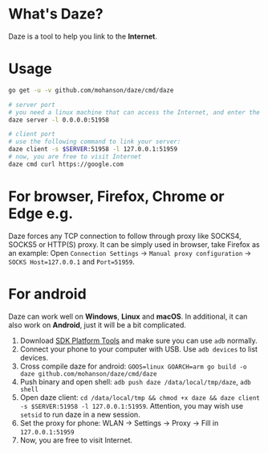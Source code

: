 # What's Daze?

Daze is a tool to help you link to the **Internet**.

# Usage

```sh
go get -u -v github.com/mohanson/daze/cmd/daze

# server port
# you need a linux machine that can access the Internet, and enter the following command:
daze server -l 0.0.0.0:51958

# client port
# use the following command to link your server:
daze client -s $SERVER:51958 -l 127.0.0.1:51959
# now, you are free to visit Internet
daze cmd curl https://google.com
```

# For browser, Firefox, Chrome or Edge e.g.

Daze forces any TCP connection to follow through proxy like SOCKS4, SOCKS5 or HTTP(S) proxy. It can be simply used in browser, take Firefox as an example: Open `Connection Settings` -> `Manual proxy configuration` -> `SOCKS Host=127.0.0.1` and `Port=51959`.

# For android

Daze can work well on **Windows**, **Linux** and **macOS**. In additional, it can also work on **Android**, just it will be a bit complicated.

1. Download [SDK Platform Tools](https://developer.android.com/studio/releases/platform-tools) and make sure you can use `adb` normally.
2. Connect your phone to your computer with USB. Use `adb devices` to list devices.
2. Cross compile daze for android: `GOOS=linux GOARCH=arm go build -o daze github.com/mohanson/daze/cmd/daze`
4. Push binary and open shell: `adb push daze /data/local/tmp/daze`, `adb shell`
5. Open daze client: `cd /data/local/tmp && chmod +x daze && daze client -s $SERVER:51958 -l 127.0.0.1:51959`. Attention, you may wish use `setsid` to run daze in a new session.
6. Set the proxy for phone: WLAN -> Settings -> Proxy -> Fill in `127.0.0.1:51959`
7. Now, you are free to visit Internet.
